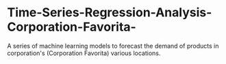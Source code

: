 # Time-Series-Regression-Analysis-Corporation-Favorita-
A series of machine learning models to forecast the demand of products in corporation's (Corporation Favorita) various locations.
